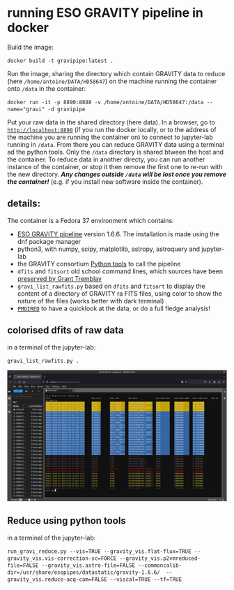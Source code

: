 # running ESO GRAVITY pipeline in docker

Build the image:
```
docker build -t gravipipe:latest .
```

Run the image, sharing the directory which contain GRAVITY data to reduce (here `/home/antoine/DATA/HD58647`) on the machine running the container onto `/data` in the container:
```
docker run -it -p 8890:8888 -v /home/antoine/DATA/HD58647:/data --name="gravi" -d gravipipe
```
Put your raw data in the shared directory (here data). In a browser, go to [`http://localhost:8890`](http://localhost:8890) (if you run the docker locally, or to the address of the machine you are running the container on) to connect to jupyter-lab running in `/data`. From there you can reduce GRAVITY data using a terminal ad the python tools. Only the `/data` directory is shared btween the host and the container. To reduce data in another directy, you can run another instance of the container, or stop it then remove the first one to re-run with the new directory. ***Any changes outside `/data` will be lost once you remove the container!*** (e.g. if you install new software inside the container).

## details:

The container is a Fedora 37 environment which contains:
- [ESO GRAVITY pipeline](https://www.eso.org/sci/software/pipelines/gravity/) version 1.6.6. The installation is made using the dnf package manager
- python3, with numpy, scipy, matplotlib, astropy, astroquery and jupyter-lab
- the GRAVITY consortium [Python tools](https://version-lesia.obspm.fr:/repos/DRS_gravity/python_tools) to call the pipeline
- `dfits` and `fitsort` old school command lines, which sources have been [preserved by Grant Tremblay](https://github.com/granttremblay/eso_fits_tools)
- `gravi_list_rawfits.py` based on `dfits` and `fitsort` to display the content of a directory of GRAVITY ra FITS files, using color to show the nature of the files (works better with dark terminal)
- [`PMOIRED`](https://github.com/amerand/PMOIRED) to have a quicklook at the data, or do a full fledge analysis!

## colorised dfits of raw data 
in a terminal of the jupyter-lab:
```
gravi_list_rawfits.py .
```
![gravi_list_rawfits](doc/gravi_list_rawfits.png)

## Reduce using python tools
in a terminal of the jupyter-lab:
```
run_gravi_reduce.py --vis=TRUE --gravity_vis.flat-flux=TRUE --gravity_vis.vis-correction-sc=FORCE --gravity_vis.p2vmreduced-file=FALSE --gravity_vis.astro-file=FALSE --commoncalib-dir=/usr/share/esopipes/datastatic/gravity-1.6.6/  --gravity_vis.reduce-acq-cam=FALSE --viscal=TRUE --tf=TRUE
```


